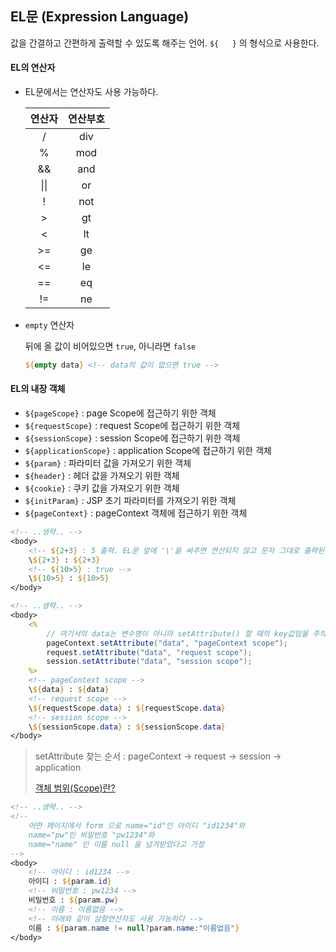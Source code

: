 ## EL문 (Expression Language)

값을 간결하고 간편하게 출력할 수 있도록 해주는 언어. `${   }` 의 형식으로 사용한다.

#### EL의 연산자

- EL문에서는 연산자도 사용 가능하다.

  | 연산자 | 연산부호 |
  | :----: | :------: |
  |   /    |   div    |
  |   %    |   mod    |
  |   &&   |   and    |
  |  \|\|  |    or    |
  |   !    |   not    |
  |   >    |    gt    |
  |   <    |    lt    |
  |   >=   |    ge    |
  |   <=   |    le    |
  |   ==   |    eq    |
  |   !=   |    ne    |

- `empty` 연산자

  뒤에 올 값이 비어있으면 `true`, 아니라면 `false`

  ````jsp
  ${empty data} <!-- data의 값이 없으면 true -->
  ````

#### EL의 내장 객체

- `${pageScope}` : page Scope에 접근하기 위한 객체
- `${requestScope}` : request Scope에 접근하기 위한 객체
- `${sessionScope}` : session Scope에 접근하기 위한 객체
- `${applicationScope}` : application Scope에 접근하기 위한 객체
- `${param}` : 파라미터 값을 가져오기 위한 객체
- `${header}` : 헤더 값을 가져오기 위한 객체
- `${cookie}` : 쿠키 값을 가져오기 위한 객체
- `${initParam}` : JSP 초기 파라미터를 가져오기 위한 객체
- `${pageContext}` : pageContext 객체에 접근하기 위한 객체

````jsp
<!-- ..생략.. -->
<body>
    <!-- ${2+3} : 5 출력. EL문 앞에 '\'을 써주면 연산되지 않고 문자 그대로 출력된다.-->
    \${2+3} : ${2+3}
    <!-- ${10>5} : true -->
    \${10>5} : ${10>5}
</body>
````

````jsp
<!-- ..생략.. -->
<body>
    <%
    	// 여기서의 data는 변수명이 아니라 setAttribute() 할 때의 key값임을 주의하자
    	pageContext.setAttribute("data", "pageContext scope");
    	request.setAttribute("data", "request scope");
    	session.setAttribute("data", "session scope");
    %>
    <!-- pageContext scope -->
    \${data} : ${data}
    <!-- request scope -->
    \${requestScope.data} : ${requestScope.data}
    <!-- session scope -->
    \${sessionScope.data} : ${sessionScope.data}
</body>
````

> setAttribute 찾는 순서 : pageContext -> request -> session -> application
>
> [객체 범위(Scope)란?](https://github.com/rlaalstjd00/TIL/blob/master/06_JSP/06_Scope.md)

````jsp
<!-- ..생략.. -->
<!-- 
	어떤 페이지에서 form 으로 name="id"인 아이디 "id1234"와
	name="pw"인 비밀번호 "pw1234"와
	name="name" 인 이름 null 을 넘겨받았다고 가정
-->
<body>
    <!-- 아이디 : id1234 -->
    아이디 : ${param.id}
    <!-- 비밀번호 : pw1234 -->
    비밀번호 : ${param.pw}
    <!-- 이름 : 이름없음 -->
    <!-- 아래와 같이 삼항연산자도 사용 가능하다 -->
    이름 : ${param.name != null?param.name:"이름없음"} 
</body>
````

